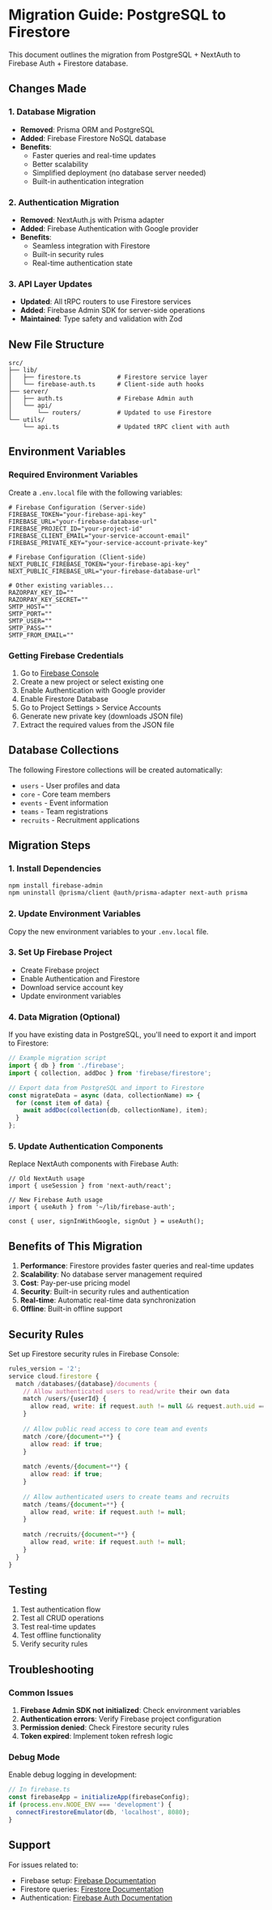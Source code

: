 # Migration Guide: PostgreSQL to Firestore

This document outlines the migration from PostgreSQL + NextAuth to Firebase Auth + Firestore database.

## Changes Made

### 1. Database Migration
- **Removed**: Prisma ORM and PostgreSQL
- **Added**: Firebase Firestore NoSQL database
- **Benefits**: 
  - Faster queries and real-time updates
  - Better scalability
  - Simplified deployment (no database server needed)
  - Built-in authentication integration

### 2. Authentication Migration
- **Removed**: NextAuth.js with Prisma adapter
- **Added**: Firebase Authentication with Google provider
- **Benefits**:
  - Seamless integration with Firestore
  - Built-in security rules
  - Real-time authentication state

### 3. API Layer Updates
- **Updated**: All tRPC routers to use Firestore services
- **Added**: Firebase Admin SDK for server-side operations
- **Maintained**: Type safety and validation with Zod

## New File Structure

```
src/
├── lib/
│   ├── firestore.ts          # Firestore service layer
│   └── firebase-auth.ts      # Client-side auth hooks
├── server/
│   ├── auth.ts               # Firebase Admin auth
│   └── api/
│       └── routers/          # Updated to use Firestore
└── utils/
    └── api.ts                # Updated tRPC client with auth
```

## Environment Variables

### Required Environment Variables

Create a `.env.local` file with the following variables:

```env
# Firebase Configuration (Server-side)
FIREBASE_TOKEN="your-firebase-api-key"
FIREBASE_URL="your-firebase-database-url"
FIREBASE_PROJECT_ID="your-project-id"
FIREBASE_CLIENT_EMAIL="your-service-account-email"
FIREBASE_PRIVATE_KEY="your-service-account-private-key"

# Firebase Configuration (Client-side)
NEXT_PUBLIC_FIREBASE_TOKEN="your-firebase-api-key"
NEXT_PUBLIC_FIREBASE_URL="your-firebase-database-url"

# Other existing variables...
RAZORPAY_KEY_ID=""
RAZORPAY_KEY_SECRET=""
SMTP_HOST=""
SMTP_PORT=""
SMTP_USER=""
SMTP_PASS=""
SMTP_FROM_EMAIL=""
```

### Getting Firebase Credentials

1. Go to [Firebase Console](https://console.firebase.google.com/)
2. Create a new project or select existing one
3. Enable Authentication with Google provider
4. Enable Firestore Database
5. Go to Project Settings > Service Accounts
6. Generate new private key (downloads JSON file)
7. Extract the required values from the JSON file

## Database Collections

The following Firestore collections will be created automatically:

- `users` - User profiles and data
- `core` - Core team members
- `events` - Event information
- `teams` - Team registrations
- `recruits` - Recruitment applications

## Migration Steps

### 1. Install Dependencies
```bash
npm install firebase-admin
npm uninstall @prisma/client @auth/prisma-adapter next-auth prisma
```

### 2. Update Environment Variables
Copy the new environment variables to your `.env.local` file.

### 3. Set Up Firebase Project
- Create Firebase project
- Enable Authentication and Firestore
- Download service account key
- Update environment variables

### 4. Data Migration (Optional)
If you have existing data in PostgreSQL, you'll need to export it and import to Firestore:

```javascript
// Example migration script
import { db } from './firebase';
import { collection, addDoc } from 'firebase/firestore';

// Export data from PostgreSQL and import to Firestore
const migrateData = async (data, collectionName) => {
  for (const item of data) {
    await addDoc(collection(db, collectionName), item);
  }
};
```

### 5. Update Authentication Components
Replace NextAuth components with Firebase Auth:

```tsx
// Old NextAuth usage
import { useSession } from 'next-auth/react';

// New Firebase Auth usage
import { useAuth } from '~/lib/firebase-auth';

const { user, signInWithGoogle, signOut } = useAuth();
```

## Benefits of This Migration

1. **Performance**: Firestore provides faster queries and real-time updates
2. **Scalability**: No database server management required
3. **Cost**: Pay-per-use pricing model
4. **Security**: Built-in security rules and authentication
5. **Real-time**: Automatic real-time data synchronization
6. **Offline**: Built-in offline support

## Security Rules

Set up Firestore security rules in Firebase Console:

```javascript
rules_version = '2';
service cloud.firestore {
  match /databases/{database}/documents {
    // Allow authenticated users to read/write their own data
    match /users/{userId} {
      allow read, write: if request.auth != null && request.auth.uid == userId;
    }
    
    // Allow public read access to core team and events
    match /core/{document=**} {
      allow read: if true;
    }
    
    match /events/{document=**} {
      allow read: if true;
    }
    
    // Allow authenticated users to create teams and recruits
    match /teams/{document=**} {
      allow read, write: if request.auth != null;
    }
    
    match /recruits/{document=**} {
      allow read, write: if request.auth != null;
    }
  }
}
```

## Testing

1. Test authentication flow
2. Test all CRUD operations
3. Test real-time updates
4. Test offline functionality
5. Verify security rules

## Troubleshooting

### Common Issues

1. **Firebase Admin SDK not initialized**: Check environment variables
2. **Authentication errors**: Verify Firebase project configuration
3. **Permission denied**: Check Firestore security rules
4. **Token expired**: Implement token refresh logic

### Debug Mode

Enable debug logging in development:

```javascript
// In firebase.ts
const firebaseApp = initializeApp(firebaseConfig);
if (process.env.NODE_ENV === 'development') {
  connectFirestoreEmulator(db, 'localhost', 8080);
}
```

## Support

For issues related to:
- Firebase setup: [Firebase Documentation](https://firebase.google.com/docs)
- Firestore queries: [Firestore Documentation](https://firebase.google.com/docs/firestore)
- Authentication: [Firebase Auth Documentation](https://firebase.google.com/docs/auth) 